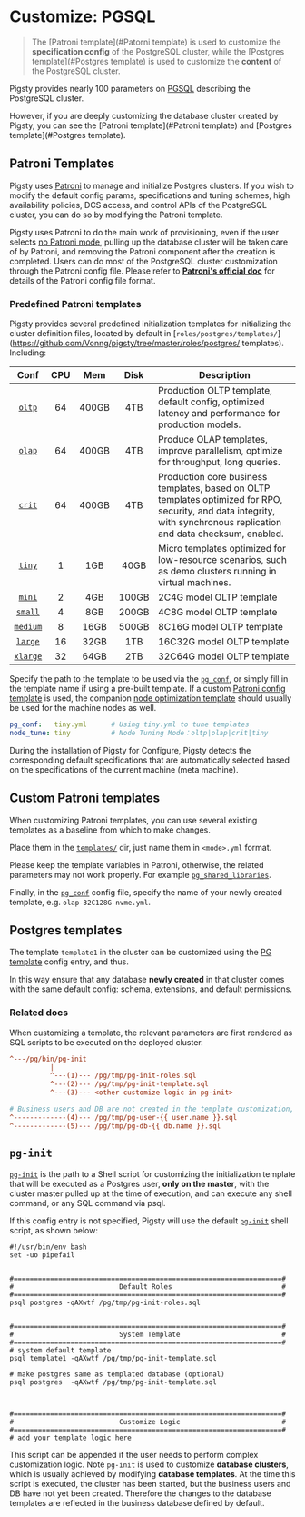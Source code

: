 # Customize: PGSQL

> The [Patroni template](#Patorni template) is used to customize the **specification config** of the PostgreSQL cluster, while the [Postgres template](#Postgres template) is used to customize the **content** of the PostgreSQL cluster.

Pigsty provides nearly 100 parameters on [PGSQL](v-pgsql.md) describing the PostgreSQL cluster.

However, if you are deeply customizing the database cluster created by Pigsty, you can see the [Patroni template](#Patroni template) and [Postgres template](#Postgres template).



## Patroni Templates

Pigsty uses [Patroni](https://github.com/zalando/patroni) to manage and initialize Postgres clusters.
If you wish to modify the default config params, specifications and tuning schemes, high availability policies, DCS access, and control APIs of the PostgreSQL cluster, you can do so by modifying the Patroni template.

Pigsty uses Patroni to do the main work of provisioning, even if the user selects [no Patroni mode](v-pgsql.md#patroni_mode), pulling up the database cluster will be taken care of by Patroni, and removing the Patroni component after the creation is completed.
Users can do most of the PostgreSQL cluster customization through the Patroni config file. Please refer to [**Patroni's official doc**](https://patroni.readthedocs.io/en/latest/SETTINGS.) for details of the Patroni config file format. 


### Predefined Patroni templates

Pigsty provides several predefined initialization templates for initializing the cluster definition files, located by default in [`roles/postgres/templates/`](https://github.com/Vonng/pigsty/tree/master/roles/postgres/ templates). Including:


|     Conf     | CPU  |  Mem  | Disk  | Description |
| :--------------: | :--: | :---: | :---: | ----- |
|     [`oltp`](https://github.com/Vonng/pigsty/blob/master/roles/postgres/templates/oltp.yml)           |  64  | 400GB |  4TB  |  Production OLTP template, default config, optimized latency and performance for production models.  |
|     [`olap`](https://github.com/Vonng/pigsty/blob/master/roles/postgres/templates/olap.yml)           |  64  | 400GB |  4TB  |  Produce OLAP templates, improve parallelism, optimize for throughput, long queries.  |
|     [`crit`](https://github.com/Vonng/pigsty/blob/master/roles/postgres/templates/crit.yml)           |  64  | 400GB |  4TB  |  Production core business templates, based on OLTP templates optimized for RPO, security, and data integrity, with synchronous replication and data checksum, enabled.  |
|     [`tiny`](https://github.com/Vonng/pigsty/blob/master/roles/postgres/templates/tiny.yml)      |  1   |  1GB  | 40GB  | Micro templates optimized for low-resource scenarios, such as demo clusters running in virtual machines. |
|     [`mini`](https://github.com/Vonng/pigsty/blob/master/roles/postgres/templates/mini.yml)      |  2   |  4GB  | 100GB | 2C4G model OLTP template |
|     [`small`](https://github.com/Vonng/pigsty/blob/master/roles/postgres/templates/small.yml)      |  4   |  8GB  | 200GB | 4C8G model OLTP template |
|     [`medium`](https://github.com/Vonng/pigsty/blob/master/roles/postgres/templates/medium.yml)     |  8   | 16GB  | 500GB | 8C16G model OLTP template |
|     [`large`](https://github.com/Vonng/pigsty/blob/master/roles/postgres/templates/large.yml)      |  16  | 32GB  |  1TB  |  16C32G model OLTP template  |
|     [`xlarge`](https://github.com/Vonng/pigsty/blob/master/roles/postgres/templates/xlarge.yml)     |  32  | 64GB  |  2TB  |  32C64G model OLTP template  |


Specify the path to the template to be used via the [`pg_conf`](v-pgsql.md#pg_conf), or simply fill in the template name if using a pre-built template. If a custom [Patroni config template](v-pgsql.md#pg_conf) is used, the companion [node optimization template](v-nodes.md#node_tune) should usually be used for the machine nodes as well.

```yaml
pg_conf:   tiny.yml      # Using tiny.yml to tune templates
node_tune: tiny          # Node Tuning Mode：oltp|olap|crit|tiny
```

During the installation of Pigsty for Configure, Pigsty detects the corresponding default specifications that are automatically selected based on the specifications of the current machine (meta machine).



## Custom Patroni templates

When customizing Patroni templates, you can use several existing templates as a baseline from which to make changes.

Place them in the [`templates/`](https://github.com/Vonng/pigsty/tree/master/roles/postgres/templates) dir, just name them in `<mode>.yml` format.

Please keep the template variables in Patroni, otherwise, the related parameters may not work properly. For example [`pg_shared_libraries`](v-pgsql.md#pg_shared_libraries).

Finally, in the [`pg_conf`](v-pgsql.md#pg_conf) config file, specify the name of your newly created template, e.g. `olap-32C128G-nvme.yml`.

## Postgres templates

The template `template1` in the cluster can be customized using the [PG template](v-pgsql.md) config entry, and thus.

In this way ensure that any database **newly created** in that cluster comes with the same default config: schema, extensions, and default permissions.


### Related docs

When customizing a template, the relevant parameters are first rendered as SQL scripts to be executed on the deployed cluster.


```ini
^---/pg/bin/pg-init
          |
          ^---(1)--- /pg/tmp/pg-init-roles.sql
          ^---(2)--- /pg/tmp/pg-init-template.sql
          ^---(3)--- <other customize logic in pg-init>

# Business users and DB are not created in the template customization, but are listed here.
^-------------(4)--- /pg/tmp/pg-user-{{ user.name }}.sql
^-------------(5)--- /pg/tmp/pg-db-{{ db.name }}.sql
```

## `pg-init`

[`pg-init`](v-pgsql.md#pg_init) is the path to a Shell script for customizing the initialization template that will be executed as a Postgres user, **only on the master**, with the cluster master pulled up at the time of execution, and can execute any shell command, or any SQL command via psql.

If this config entry is not specified, Pigsty will use the default [`pg-init`](https://github.com/Vonng/pigsty/blob/master/roles/postgres/templates/pg-init) shell script, as shown below:

```shell
#!/usr/bin/env bash
set -uo pipefail


#==================================================================#
#                          Default Roles                           #
#==================================================================#
psql postgres -qAXwtf /pg/tmp/pg-init-roles.sql


#==================================================================#
#                          System Template                         #
#==================================================================#
# system default template
psql template1 -qAXwtf /pg/tmp/pg-init-template.sql

# make postgres same as templated database (optional)
psql postgres  -qAXwtf /pg/tmp/pg-init-template.sql



#==================================================================#
#                          Customize Logic                         #
#==================================================================#
# add your template logic here
```

This script can be appended if the user needs to perform complex customization logic. Note `pg-init` is used to customize **database clusters**, which is usually achieved by modifying **database templates**. At the time this script is executed, the cluster has been started, but the business users and DB have not yet been created. Therefore the changes to the database templates are reflected in the business database defined by default.

